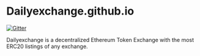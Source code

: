 # Dailyexchange.github.io
[![Gitter](https://badges.gitter.im/bitox-exchange/bitox.io.svg)](https://gitter.im/bitox-exchange/bitox.io?utm_source=badge&utm_medium=badge&utm_campaign=pr-badge)

Dailyexchange is a decentralized Ethereum Token Exchange with the most ERC20 listings of any exchange.

